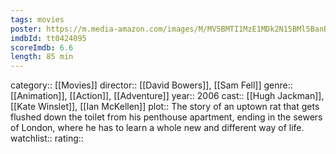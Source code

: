 ```yaml
---
tags: movies
poster: https://m.media-amazon.com/images/M/MV5BMTI1MzE1MDk2N15BMl5BanBnXkFtZTYwMjEwMzI3._V1_SX300.jpg
imdbId: tt0424095
scoreImdb: 6.6
length: 85 min
---
```


category:: [[Movies]]
director:: [[David Bowers]], [[Sam Fell]]
genre:: [[Animation]], [[Action]], [[Adventure]]
year:: 2006
cast:: [[Hugh Jackman]], [[Kate Winslet]], [[Ian McKellen]]
plot:: The story of an uptown rat that gets flushed down the toilet from his penthouse apartment, ending in the sewers of London, where he has to learn a whole new and different way of life.
watchlist::
rating::
